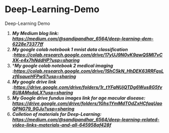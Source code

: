 # Deep-Learning-Demo
Deep-Learning Demo

1. ***My Medium blog link: https://medium.com/@sandipandhar_6564/deep-learning-dem-6228e73377ff***
2. ***My google colab notebook 1 mnist data classification :https://colab.research.google.com/drive/17yUJ9N0vK9awQSMl7vCXK-e4x7hNddHP?usp=sharing***
3. ****My google colab notebook 2 medical imaging :https://colab.research.google.com/drive/1ShC5kN_HhDEK63RRFqsLzf6squeHFPwS?usp=sharing***
4. ***My google drive link :https://drive.google.com/drive/folders/1r_tYFqNUjQTDg6Wus8G5fv8U8AMsdaLX?usp=sharing***
5. ***My Google drive fundus images link for age macular disease: https://drive.google.com/drive/folders/1Ghs1YmMdTOdZxHCfaqUaoQPNG79_9GJu?usp=sharing***
6. ***Colletion of materials for Deep-Learning: https://medium.com/@sandipandhar_6564/deep-learning-related-video-links-materials-and-all-645958af428f***
